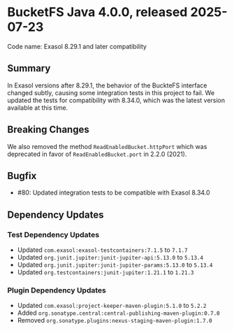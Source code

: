 # BucketFS Java 4.0.0, released 2025-07-23

Code name: Exasol 8.29.1 and later compatibility

## Summary

In Exasol versions after 8.29.1, the behavior of the BuckteFS interface changed subtly, causing some integration tests in this project to fail. We updated the tests for compatibility with 8.34.0, which was the latest version available at this time.

## Breaking Changes

We also removed the method `ReadEnabledBucket.httpPort` which was deprecated in favor of `ReadEnabledBucket.port` in 2.2.0 (2021). 

## Bugfix

* #80: Updated integration tests to be compatible with Exasol 8.34.0
## Dependency Updates

### Test Dependency Updates

* Updated `com.exasol:exasol-testcontainers:7.1.5` to `7.1.7`
* Updated `org.junit.jupiter:junit-jupiter-api:5.13.0` to `5.13.4`
* Updated `org.junit.jupiter:junit-jupiter-params:5.13.0` to `5.13.4`
* Updated `org.testcontainers:junit-jupiter:1.21.1` to `1.21.3`

### Plugin Dependency Updates

* Updated `com.exasol:project-keeper-maven-plugin:5.1.0` to `5.2.2`
* Added `org.sonatype.central:central-publishing-maven-plugin:0.7.0`
* Removed `org.sonatype.plugins:nexus-staging-maven-plugin:1.7.0`
